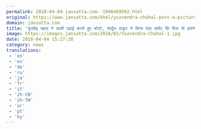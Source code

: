 ```yaml
---
permalink: 2018-04-04-jansatta.com--1946469992.html
original: https://www.jansatta.com/khel/yuzvendra-chahal-post-a-picture-with-reading-book-shardul-thakur-comment-makes-it-funny/621726/
domain: jansatta.com
title: 'युजवेंद्र चहल ने डाली पढ़ाई करते हुए फोटो, शार्दुल ठाकुर ने किया ऐसा कमेंट कि फैंस भी हंसने लगे'
image: https://images.jansatta.com/2018/02/Yuzvendra-Chahal-1.jpg
date: 2018-04-04 15:27:28
category: news
translations: 
 - 'en'
 - 'es'
 - 'de'
 - 'ru'
 - 'ja'
 - 'fr'
 - 'it'
 - 'zh-CN'
 - 'zh-TW'
 - 'ar'
 - 'pt'
 - 'hy'
---
```


